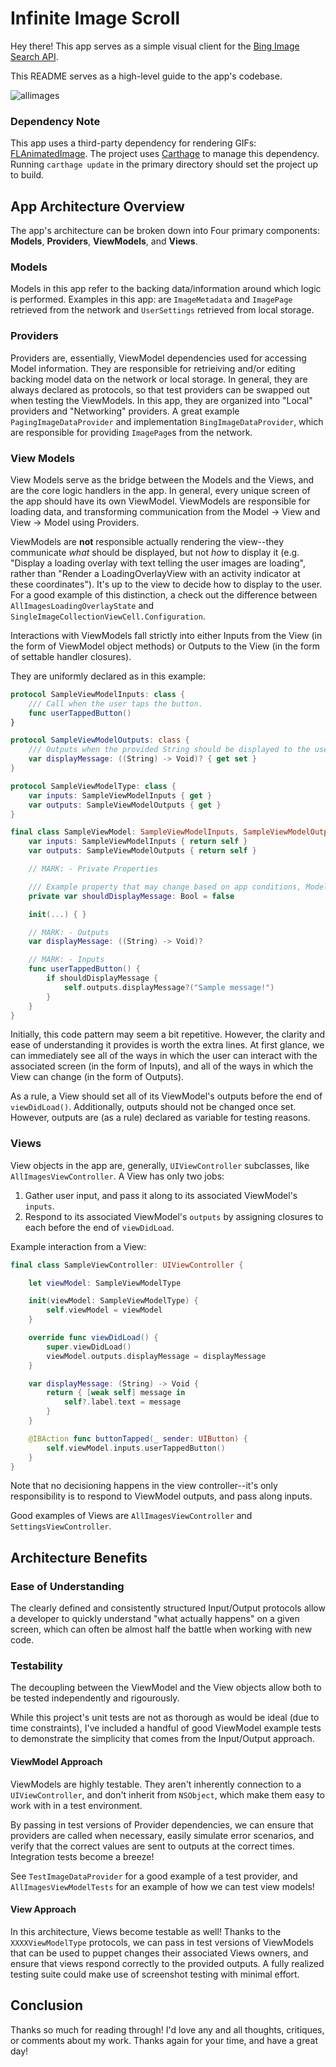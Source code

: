 # Infinite Image Scroll

Hey there! This app serves as a simple visual client for the [Bing Image Search API](https://azure.microsoft.com/en-us/services/cognitive-services/bing-image-search-api/).

This README serves as a high-level guide to the app's codebase.

![allimages](https://github.com/smolster/InfiniteImageScroll/raw/master/Screenshots/allimages.png)

### Dependency Note
This app uses a third-party dependency for rendering GIFs: [FLAnimatedImage](https://github.com/Flipboard/FLAnimatedImage). The project uses [Carthage](https://github.com/Carthage/Carthage) to manage this dependency. Running `carthage update` in the primary directory should set the project up to build.

## App Architecture Overview
The app's architecture can be broken down into Four primary components: **Models**, **Providers**, **ViewModels**, and **Views**.

### Models
Models in this app refer to the backing data/information around which logic is performed. Examples in this app: are `ImageMetadata` and `ImagePage` retrieved from the network and `UserSettings` retrieved from local storage.

### Providers
Providers are, essentially, ViewModel dependencies used for accessing Model information. They are responsible for retrieiving and/or editing backing model data on the network or local storage. In general, they are always declared as protocols, so that test providers can be swapped out when testing the ViewModels. In this app, they are organized into "Local" providers and "Networking" providers. A great example `PagingImageDataProvider` and implementation `BingImageDataProvider`, which are responsible for providing `ImagePage`s from the network.

### View Models
View Models serve as the bridge between the Models and the Views, and are the core logic handlers in the app. In general, every unique screen of the app should have its own ViewModel. ViewModels are responsible for loading data, and transforming communication from the Model -> View and View -> Model using Providers.

ViewModels are **not** responsible actually rendering the view--they communicate _what_ should be displayed, but not _how_ to display it (e.g. "Display a loading overlay with text telling the user images are loading", rather than "Render a LoadingOverlayView with an activity indicator at these coordinates"). It's up to the view to decide how to display to the user. For a good example of this distinction, a check out the difference between `AllImagesLoadingOverlayState` and `SingleImageCollectionViewCell.Configuration`.

Interactions with ViewModels fall strictly into either Inputs from the View (in the form of ViewModel object methods) or Outputs to the View (in the form of settable handler closures).

They are uniformly declared as in this example:

```swift
protocol SampleViewModelInputs: class {
    /// Call when the user taps the button.
    func userTappedButton()
}

protocol SampleViewModelOutputs: class {
    /// Outputs when the provided String should be displayed to the user.
    var displayMessage: ((String) -> Void)? { get set }
}

protocol SampleViewModelType: class {
    var inputs: SampleViewModelInputs { get }
    var outputs: SampleViewModelOutputs { get }
}

final class SampleViewModel: SampleViewModelInputs, SampleViewModelOutputs, SampleViewModelType {
    var inputs: SampleViewModelInputs { return self }
    var outputs: SampleViewModelOutputs { return self }

    // MARK: - Private Properties

    /// Example property that may change based on app conditions, Model information, etc.
    private var shouldDisplayMessage: Bool = false

    init(...) { }

    // MARK: - Outputs
    var displayMessage: ((String) -> Void)?

    // MARK: - Inputs
    func userTappedButton() {
        if shouldDisplayMessage {
            self.outputs.displayMessage?("Sample message!")
        }
    }
}
```

Initially, this code pattern may seem a bit repetitive. However, the clarity and ease of understanding it provides is worth the extra lines. At first glance, we can immediately see all of the ways in which the user can interact with the associated screen (in the form of Inputs), and all of the ways in which the View can change (in the form of Outputs).

As a rule, a View should set all of its ViewModel's outputs before the end of `viewDidLoad()`. Additionally, outputs should not be changed once set. However, outputs are (as a rule) declared as variable for testing reasons.

### Views
View objects in the app are, generally, `UIViewController` subclasses, like `AllImagesViewController`. A View has only two jobs:

1. Gather user input, and pass it along to its associated ViewModel's `inputs`.
2. Respond to its associated ViewModel's `outputs` by assigning closures to each before the end of `viewDidLoad`.

Example interaction from a View:

```swift
final class SampleViewController: UIViewController {

    let viewModel: SampleViewModelType

    init(viewModel: SampleViewModelType) {
        self.viewModel = viewModel
    }

    override func viewDidLoad() {
        super.viewDidLoad()
        viewModel.outputs.displayMessage = displayMessage
    }

    var displayMessage: (String) -> Void { 
        return { [weak self] message in 
            self?.label.text = message
        }
    }

    @IBAction func buttonTapped(_ sender: UIButton) {
        self.viewModel.inputs.userTappedButton()
    }
}
```
Note that no decisioning happens in the view controller--it's only responsibility is to respond to ViewModel outputs, and pass along inputs.

Good examples of Views are `AllImagesViewController` and `SettingsViewController`.

## Architecture Benefits
### Ease of Understanding
The clearly defined and consistently structured Input/Output protocols allow a developer to quickly understand "what actually happens" on a given screen, which can often be almost half the battle when working with new code.

### Testability
The decoupling between the ViewModel and the View objects allow both to be tested independently and rigourously.

While this project's unit tests are not as thorough as would be ideal (due to time constraints), I've included a handful of good ViewModel example tests to demonstrate the simplicity that comes from the Input/Output approach.

#### ViewModel Approach
ViewModels are highly testable. They aren't inherently connection to a `UIViewController`, and don't inherit from `NSObject`, which make them easy to work with in a test environment.

By passing in test versions of Provider dependencies, we can ensure that providers are called when necessary, easily simulate error scenarios, and verify that the correct values are sent to outputs at the correct times. Integration tests become a breeze!

See `TestImageDataProvider` for a good example of a test provider, and `AllImagesViewModelTests` for an example of how we can test view models!

#### View Approach
In this architecture, Views become testable as well! Thanks to the `XXXXViewModelType` protocols, we can pass in test versions of ViewModels that can be used to puppet changes their associated Views owners, and ensure that views respond correctly to the provided outputs. A fully realized testing suite could make use of screenshot testing with minimal effort.

## Conclusion
Thanks so much for reading through! I'd love any and all thoughts, critiques, or comments about my work. Thanks again for your time, and have a great day!
